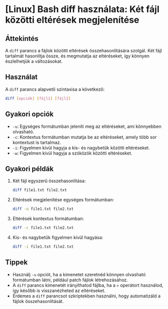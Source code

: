 # [Linux] Bash diff használata: Két fájl közötti eltérések megjelenítése

## Áttekintés
A `diff` parancs a fájlok közötti eltérések összehasonlítására szolgál. Két fájl tartalmát hasonlítja össze, és megmutatja az eltéréseket, így könnyen észlelhetjük a változásokat.

## Használat
A `diff` parancs alapvető szintaxisa a következő:

```bash
diff [opciók] [fájl1] [fájl2]
```

## Gyakori opciók
- `-u`: Egységes formátumban jeleníti meg az eltéréseket, ami könnyebben olvasható.
- `-c`: Kontextus formátumban mutatja be az eltéréseket, amely több sor kontextust is tartalmaz.
- `-i`: Figyelmen kívül hagyja a kis- és nagybetűk közötti eltéréseket.
- `-w`: Figyelmen kívül hagyja a szóközök közötti eltéréseket.

## Gyakori példák
1. Két fájl egyszerű összehasonlítása:
   ```bash
   diff file1.txt file2.txt
   ```

2. Eltérések megjelenítése egységes formátumban:
   ```bash
   diff -u file1.txt file2.txt
   ```

3. Eltérések kontextus formátumban:
   ```bash
   diff -c file1.txt file2.txt
   ```

4. Kis- és nagybetűk figyelmen kívül hagyása:
   ```bash
   diff -i file1.txt file2.txt
   ```

## Tippek
- Használj `-u` opciót, ha a kimenetet szeretnéd könnyen olvasható formátumban látni, például patch fájlok létrehozásához.
- A `diff` parancs kimenetét irányíthatod fájlba, ha a `>` operátort használod, így később is visszanézheted az eltéréseket.
- Érdemes a `diff` parancsot szkriptekben használni, hogy automatizáld a fájlok összehasonlítását.